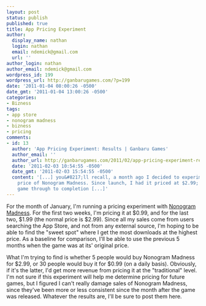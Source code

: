 ```yaml
---
layout: post
status: publish
published: true
title: App Pricing Experiment
author:
  display_name: nathan
  login: nathan
  email: ndemick@gmail.com
  url: ''
author_login: nathan
author_email: ndemick@gmail.com
wordpress_id: 199
wordpress_url: http://ganbarugames.com/?p=199
date: '2011-01-04 08:00:26 -0500'
date_gmt: '2011-01-04 13:00:26 -0500'
categories:
- Bizness
tags:
- app store
- nonogram madness
- bizness
- pricing
comments:
- id: 13
  author: 'App Pricing Experiment: Results | Ganbaru Games'
  author_email: ''
  author_url: http://ganbarugames.com/2011/02/app-pricing-experiment-results/
  date: '2011-02-03 10:54:55 -0500'
  date_gmt: '2011-02-03 15:54:55 -0500'
  content: '[...] you&#8217;ll recall, a month ago I decided to experiment with the
    price of Nonogram Madness. Since launch, I had it priced at $2.99; playing the
    game through to completion [...]'
---
```

<p>For the month of January, I'm running a pricing experiment with <a href="/nonogram-madness/" title="Nonogram Madness">Nonogram Madness</a>. For the first two weeks, I'm pricing it at $0.99, and for the last two, $1.99 (the normal price is $2.99). Since all my sales come from users searching the App Store, and not from any external source, I'm hoping to be able to find the "sweet spot" where I get the most downloads at the highest price. As a baseline for comparison, I'll be able to use the previous 5 months when the game was at its' original price. </p>
<p>What I'm trying to find is whether 5 people would buy Nonogram Madness for $2.99, or 30 people would buy it for $0.99 (on a daily basis). Obviously, if it's the latter, I'd get more revenue from pricing it at the "traditional" level. I'm not sure if this experiment will help me determine pricing for future games, but I figured I can't really damage sales of Nonogram Madness, since they've been more or less consistent since the month after the game was released. Whatever the results are, I'll be sure to post them here.</p>
